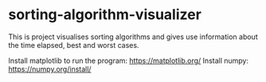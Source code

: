 # sorting-algorithm-visualizer
This is project visualises sorting algorithms and gives use information about the time elapsed, best and worst cases.

Install matplotlib to run the program: https://matplotlib.org/
Install numpy: https://numpy.org/install/

